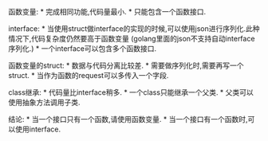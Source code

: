 函数变量:
	* 完成相同功能,代码量最小.
	* 只能包含一个函数接口.

interface:
	* 当使用struct做interface的实现的时候,可以使用json进行序列化.此种情况下,代码复杂度仍然要高于函数变量 (golang里面的json不支持自动interface序列化.)
	* 一个interface可以包含多个函数接口.

函数变量的struct:
	* 数据与代码分离比较差.
	* 需要做序列化时,需要再写一个struct.
	* 当作为函数的request可以多传入一个字段.

class继承:
	* 代码量比interface稍多.
	* 一个class只能继承一个父类.
	* 父类可以使用抽象方法调用子类.

结论:
	* 当一个接口只有一个函数,请使用函数变量.
	* 当一个接口有一个函数时,可以使用interface.